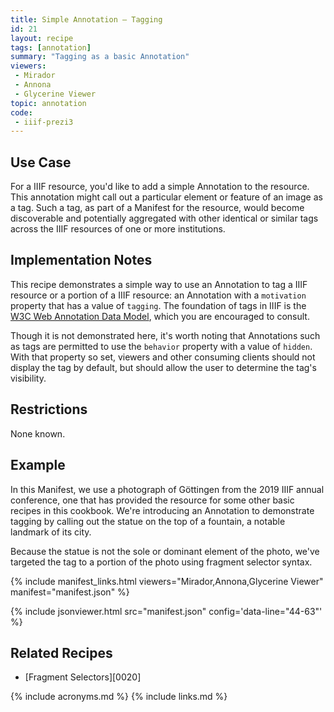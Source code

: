```yaml
---
title: Simple Annotation — Tagging
id: 21
layout: recipe
tags: [annotation]
summary: "Tagging as a basic Annotation"
viewers:
 - Mirador  
 - Annona
 - Glycerine Viewer
topic: annotation
code:
 - iiif-prezi3
---
```


## Use Case

For a IIIF resource, you'd like to add a simple Annotation to the resource. This annotation might call out a particular element or feature of an image as a tag. Such a tag, as part of a Manifest for the resource, would become discoverable and potentially aggregated with other identical or similar tags across the IIIF resources of one or more institutions.

## Implementation Notes

This recipe demonstrates a simple way to use an Annotation to tag a IIIF resource or a portion of a IIIF resource: an Annotation with a `motivation` property that has a value of `tagging`. The foundation of tags in IIIF is the [W3C Web Annotation Data Model](http://w3.org/TR/annotation-model/), which you are encouraged to consult.

Though it is not demonstrated here, it's worth noting that Annotations such as tags are permitted to use the `behavior` property with a value of `hidden`. With that property so set, viewers and other consuming clients should not display the tag by default, but should allow the user to determine the tag's visibility.

## Restrictions

None known.

## Example

In this Manifest, we use a photograph of Göttingen from the 2019 IIIF annual conference, one that has provided the resource for some other basic recipes in this cookbook. We're introducing an Annotation to demonstrate tagging by calling out the statue on the top of a fountain, a notable landmark of its city.

Because the statue is not the sole or dominant element of the photo, we've targeted the tag to a portion of the photo using fragment selector syntax.

{% include manifest_links.html viewers="Mirador,Annona,Glycerine Viewer" manifest="manifest.json" %}

{% include jsonviewer.html src="manifest.json" config='data-line="44-63"' %}

## Related Recipes

* [Fragment Selectors][0020]

{% include acronyms.md %}
{% include links.md %}

